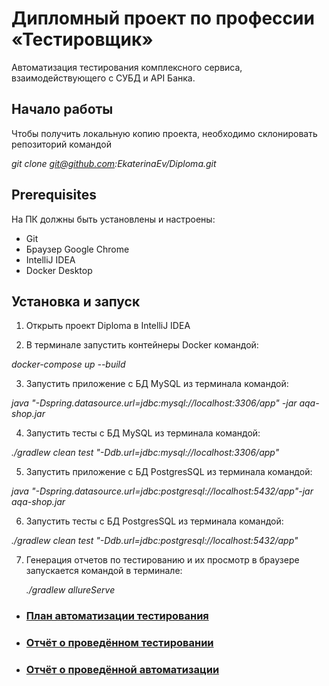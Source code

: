 # Дипломный проект по профессии «Тестировщик»

Автоматизация тестирования комплексного сервиса, взаимодействующего с СУБД и API Банка.

## Начало работы

Чтобы получить локальную копию проекта, необходимо склонировать репозиторий командой 

*git clone git@github.com:EkaterinaEv/Diploma.git*


## Prerequisites

На ПК должны быть установлены и настроены:

- Git
- Браузер Google Chrome
- IntelliJ IDEA
- Docker Desktop

## Установка и запуск

1. Открыть проект Diploma в IntelliJ IDEA

2. В терминале запустить контейнеры Docker командой:
   
*docker-compose up --build*

3. Запустить приложение с БД MySQL из терминала командой:

*java "-Dspring.datasource.url=jdbc:mysql://localhost:3306/app" -jar aqa-shop.jar*

4. Запустить тесты с БД MySQL из терминала командой:
   
*./gradlew clean test "-Ddb.url=jdbc:mysql://localhost:3306/app"*

5. Запустить приложение с БД PostgresSQL из терминала командой:
   
*java "-Dspring.datasource.url=jdbc:postgresql://localhost:5432/app"-jar aqa-shop.jar*

6. Запустить тесты с БД PostgresSQL из терминала командой:
    
*./gradlew clean test "-Ddb.url=jdbc:postgresql://localhost:5432/app"*

7. Генерация отчетов по тестированию и их просмотр в браузере запускается командой в терминале:

   *./gradlew allureServe*


* ### [План автоматизации тестирования](https://github.com/EkaterinaEv/Diploma/blob/main/docs/Plan.md#план-автоматизации-тестирования-вэб-сервиса-для-покупки-тура-с-оплатой-дебетовой-или-кредитной-картой)
* ### [Отчёт о проведённом тестировании](https://github.com/EkaterinaEv/Diploma/blob/main/docs/Report.md)
* ### [Отчёт о проведённой автоматизации](https://github.com/EkaterinaEv/Diploma/blob/main/docs/Summary.md)

